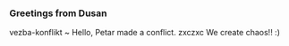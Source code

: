 ### Greetings from Dusan
vezba-konflikt
~ Hello, Petar made a conflict.
zxczxc
We create chaos!! :)
